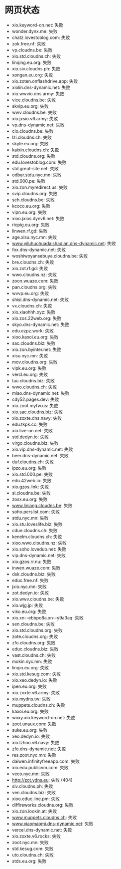# 网页状态
- xio.keyword-on.net: 失败
- wonder.dynx.me: 失败
- chatz.lovestoblog.com: 失败
- zok.free.nf: 失败
- vp.cloudns.be: 失败
- xio.std.cloudns.ch: 失败
- linqing.eu.org: 失败
- xio.siv.cloudns.ph: 失败
- xongan.eu.org: 失败
- xio.zoten.onflashdrive.app: 失败
- xiolin.dns-dynamic.net: 失败
- xio.wwvio.dns.army: 失败
- vice.cloudns.be: 失败
- skvip.eu.org: 失败
- wwv.cloudns.be: 失败
- xio.jxsio.v6.army: 失败
- vp.dns-dynamic.net: 失败
- clo.cloudns.be: 失败
- lzi.cloudns.ch: 失败
- skyle.eu.org: 失败
- kaixin.cloudns.ch: 失败
- std.cloudns.org: 失败
- edu.lovestoblog.com: 失败
- std.great-site.net: 失败
- odbar.stdu.nyc.mn: 失败
- std.000.pe: 失败
- xio.zon.myredirect.us: 失败
- svip.cloudns.org: 失败
- sch.cloudns.be: 失败
- kcoco.eu.org: 失败
- vipn.eu.org: 失败
- xioo.jxios.dynv6.net: 失败
- ricpig.eu.org: 失败
- linwen.rf.gd: 失败
- age.xisu.nyc.mn: 失败
- www.yiluhuohuadaishadian.dns-dynamic.net: 失败
- fox.dns-dynamic.net: 失败
- woshiwoyansebuya.cloudns.be: 失败
- bre.cloudns.ch: 失败
- xio.zot.rf.gd: 失败
- wwo.cloudns.nz: 失败
- zoon.wuaze.com: 失败
- pan.cloudns.org: 失败
- wvvp.eu.org: 失败
- shisi.dns-dynamic.net: 失败
- vx.cloudns.ch: 失败
- xio.xiaohhh.xyz: 失败
- xio.zos.22web.org: 失败
- skyo.dns-dynamic.net: 失败
- edu.ezpz.work: 失败
- xioo.kaxoi.eu.org: 失败
- sac.cloudns.biz: 失败
- xio.zon.byinter.net: 失败
- xisu.nyc.mn: 失败
- mov.cloudns.org: 失败
- vipk.eu.org: 失败
- vercl.eu.org: 失败
- tau.cloudns.biz: 失败
- wwo.cloudns.ch: 失败
- miao.dns-dynamic.net: 失败
- cdy52.pages.dev: 失败
- xio.zoot.myfw.us: 失败
- xio.sac.cloudns.biz: 失败
- xio.zoxte.dns.navy: 失败
- edu.tkpk.cc: 失败
- xio.live-on.net: 失败
- std.dedyn.io: 失败
- virgo.cloudns.biz: 失败
- xio.vip.dns-dynamic.net: 失败
- beer.dns-dynamic.net: 失败
- duf.cloudns.ch: 失败
- ipzo.eu.org: 失败
- xio.std.000.pe: 失败
- edu.42web.io: 失败
- xio.gzos.link: 失败
- si.cloudns.be: 失败
- zosx.eu.org: 失败
- www.liniang.cloudns.be: 失败
- soho.perslist.com: 失败
- stdu.nyc.mn: 失败
- xio.stu.loveslife.biz: 失败
- cdue.cloudns.ch: 失败
- kenelm.cloudns.ch: 失败
- xioo.wwo.cloudns.nz: 失败
- xio.soho.lovedub.net: 失败
- vip.dns-dynamic.net: 失败
- xio.gzos.rr.nu: 失败
- inwen.wuaze.com: 失败
- dsk.cloudns.biz: 失败
- educ.free.nf: 失败
- jxio.nyc.mn: 失败
- zot.dedyn.io: 失败
- xio.wwv.cloudns.be: 失败
- xio.wjg.jp: 失败
- viko.eu.org: 失败
- xio.xn--ebbpo8a.xn--y9a3aq: 失败
- sen.cloudns.be: 失败
- xio.std.cloudns.org: 失败
- zote.cloudns.org: 失败
- zfo.cloudns.org: 失败
- educ.cloudns.biz: 失败
- vast.cloudns.ch: 失败
- mokin.nyc.mn: 失败
- linqin.eu.org: 失败
- xio.std.kesug.com: 失败
- xio.xeo.dedyn.io: 失败
- ipen.eu.org: 失败
- xio.zoxte.v6.army: 失败
- xio.mydns.tw: 失败
- muppets.cloudns.ch: 失败
- kaxoi.eu.org: 失败
- woxy.xio.keyword-on.net: 失败
- zoot.unaux.com: 失败
- suke.eu.org: 失败
- xeo.dedyn.io: 失败
- xio.lzhoo.v6.navy: 失败
- zfo.dns-dynamic.net: 失败
- res.zoot.nyc.mn: 失败
- daiwen.infinityfreeapp.com: 失败
- xio.edu.publicvm.com: 失败
- veco.nyc.mn: 失败
- http://zot.ydns.eu: 失败 (404)
- siv.cloudns.ph: 失败
- ven.cloudns.biz: 失败
- xioo.educ.line.pm: 失败
- diffireworks.cloudns.org: 失败
- xio.zon.lookin.at: 失败
- www.muppets.cloudns.ch: 失败
- www.xiaomaomi.dns-dynamic.net: 失败
- vercel.dns-dynamic.net: 失败
- xio.zoxte.v6.rocks: 失败
- zoot.nyc.mn: 失败
- std.kesug.com: 失败
- uto.cloudns.ch: 失败
- stds.eu.org: 失败
